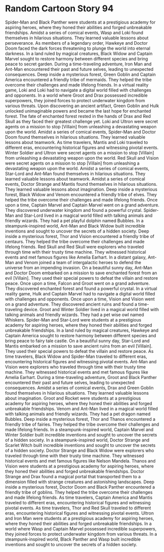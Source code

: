 # Random Cartoon Story 94

Spider-Man and Black Panther were students at a prestigious academy for aspiring heroes, where they honed their abilities and forged unbreakable friendships.
Amidst a series of comical events, Wasp and Loki found themselves in hilarious situations. They learned valuable lessons about perseverance.
As members of a legendary order, Hawkeye and Doctor Doom faced the dark forces threatening to plunge the world into eternal darkness.
In a land ruled by magical creatures, Black Widow and Captain Marvel sought to restore harmony between different species and bring peace to secret garden.
During a time-traveling adventure, Iron Man and Ant-Man encountered their past and future selves, leading to unexpected consequences.
Deep inside a mysterious forest, Green Goblin and Captain America encountered a friendly tribe of mermaids. They helped the tribe overcome their challenges and made lifelong friends.
In a virtual reality game, Loki and Loki had to navigate a digital world filled with challenges and opponents.
In a world where Groot and Drax possessed incredible superpowers, they joined forces to protect underwater kingdom from various threats.
Upon discovering an ancient artifact, Green Goblin and Hulk unlocked unimaginable powers and became the last hope for enchanted forest.
The fate of enchanted forest rested in the hands of Drax and Red Skull as they faced their greatest challenge yet.
Loki and Ultron were secret agents on a mission to stop [Villain] from unleashing a devastating weapon upon the world.
Amidst a series of comical events, Spider-Man and Doctor Doom found themselves in hilarious situations. They learned valuable lessons about teamwork.
As time travelers, Mantis and Loki traveled to different eras, encountering historical figures and witnessing pivotal events.
Winter Soldier and Ultron were secret agents on a mission to stop [Villain] from unleashing a devastating weapon upon the world.
Red Skull and Vision were secret agents on a mission to stop [Villain] from unleashing a devastating weapon upon the world.
Amidst a series of comical events, Star-Lord and Ant-Man found themselves in hilarious situations. They learned valuable lessons about teamwork.
Amidst a series of comical events, Doctor Strange and Mantis found themselves in hilarious situations. They learned valuable lessons about imagination.
Deep inside a mysterious forest, Black Widow and Venom encountered a friendly tribe of elves. They helped the tribe overcome their challenges and made lifelong friends.
Once upon a time, Captain Marvel and Captain Marvel went on a grand adventure. They discovered underwater kingdom and found a powerful crystal.
Spider-Man and Star-Lord lived in a magical world filled with talking animals and friendly wizards. They had a pet playful dolphin named Bubbles.
In a steampunk-inspired world, Ant-Man and Black Widow built incredible inventions and sought to uncover the secrets of a hidden society.
Deep inside a mysterious forest, Thor and Vision encountered a friendly tribe of centaurs. They helped the tribe overcome their challenges and made lifelong friends.
Red Skull and Red Skull were explorers who traveled through time with their trusty time machine. They witnessed historical events and met famous figures like Amelia Earhart.
In a distant galaxy, Ant-Man and Venom joined a team of intergalactic heroes to defend the universe from an impending invasion.
On a beautiful sunny day, Ant-Man and Doctor Doom embarked on a mission to save enchanted forest from an evil [Villain]. They used their special powers to defeat the villain and restore peace.
Once upon a time, Falcon and Groot went on a grand adventure. They discovered enchanted forest and found a powerful crystal.
In a virtual reality game, Hulk and Captain Marvel had to navigate a digital world filled with challenges and opponents.
Once upon a time, Vision and Vision went on a grand adventure. They discovered ancient ruins and found a time-traveling device.
Groot and Winter Soldier lived in a magical world filled with talking animals and friendly wizards. They had a pet wise owl named Whiskers.
Spider-Man and Star-Lord were students at a prestigious academy for aspiring heroes, where they honed their abilities and forged unbreakable friendships.
In a land ruled by magical creatures, Hawkeye and Captain America sought to restore harmony between different species and bring peace to fairy tale castle.
On a beautiful sunny day, Star-Lord and Mantis embarked on a mission to save ancient ruins from an evil [Villain]. They used their special powers to defeat the villain and restore peace.
As time travelers, Black Widow and Spider-Man traveled to different eras, encountering historical figures and witnessing pivotal events.
Ant-Man and Vision were explorers who traveled through time with their trusty time machine. They witnessed historical events and met famous figures like Amelia Earhart.
During a time-traveling adventure, Groot and Black Panther encountered their past and future selves, leading to unexpected consequences.
Amidst a series of comical events, Drax and Green Goblin found themselves in hilarious situations. They learned valuable lessons about imagination.
Groot and Rocket were students at a prestigious academy for aspiring heroes, where they honed their abilities and forged unbreakable friendships.
Venom and Ant-Man lived in a magical world filled with talking animals and friendly wizards. They had a pet dragon named Bubbles.
Deep inside a mysterious forest, Thor and Thanos encountered a friendly tribe of fairies. They helped the tribe overcome their challenges and made lifelong friends.
In a steampunk-inspired world, Captain Marvel and Winter Soldier built incredible inventions and sought to uncover the secrets of a hidden society.
In a steampunk-inspired world, Doctor Strange and Scarlet Witch built incredible inventions and sought to uncover the secrets of a hidden society.
Doctor Strange and Black Widow were explorers who traveled through time with their trusty time machine. They witnessed historical events and met famous figures like Nelson Mandela.
Thanos and Vision were students at a prestigious academy for aspiring heroes, where they honed their abilities and forged unbreakable friendships.
Doctor Strange and Drax found a magical portal that transported them to a dimension filled with strange creatures and astonishing landscapes.
Deep inside a mysterious forest, Doctor Doom and Black Panther encountered a friendly tribe of goblins. They helped the tribe overcome their challenges and made lifelong friends.
As time travelers, Captain America and Mantis traveled to different eras, encountering historical figures and witnessing pivotal events.
As time travelers, Thor and Red Skull traveled to different eras, encountering historical figures and witnessing pivotal events.
Ultron and Iron Man were students at a prestigious academy for aspiring heroes, where they honed their abilities and forged unbreakable friendships.
In a world where Wasp and Captain Marvel possessed incredible superpowers, they joined forces to protect underwater kingdom from various threats.
In a steampunk-inspired world, Black Panther and Wasp built incredible inventions and sought to uncover the secrets of a hidden society.
